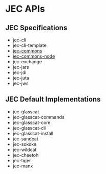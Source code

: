 # JEC APIs

## JEC Specifications

- jec-cli
- jec-cli-template
- [jec-commons](http://jecproject.org/docs/jec-commons/api/)
- [jec-commons-node](http://jecproject.org/docs/jec-commons-node/api/)
- jec-exchange
- jec-jars
- jec-jdi
- jec-juta
- jec-jws

## JEC Default Implementations

- jec-glasscat
- jec-glasscat-commands
- jec-glasscat-core
- jec-glasscat-cli
- jec-glasscat-install
- jec-sandcat
- jec-sokoke
- jec-wildcat
- jec-cheetoh
- jec-tiger
- jec-manx
